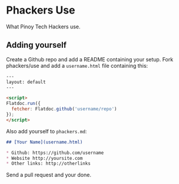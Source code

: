 # Phackers Use

What Pinoy Tech Hackers use.

## Adding yourself

Create a Github repo and add a README containing your setup.
Fork phackers/use and add a `username.html` file containing this:

```html
---
layout: default
---

<script>
Flatdoc.run({
  fetcher: Flatdoc.github('username/repo')
});
</script>
```

Also add yourself to `phackers.md`:

```markdown
## [Your Name](username.html)

* Github: https://github.com/username
* Website http://yoursite.com
* Other links: http://otherlinks
```

Send a pull request and your done.
